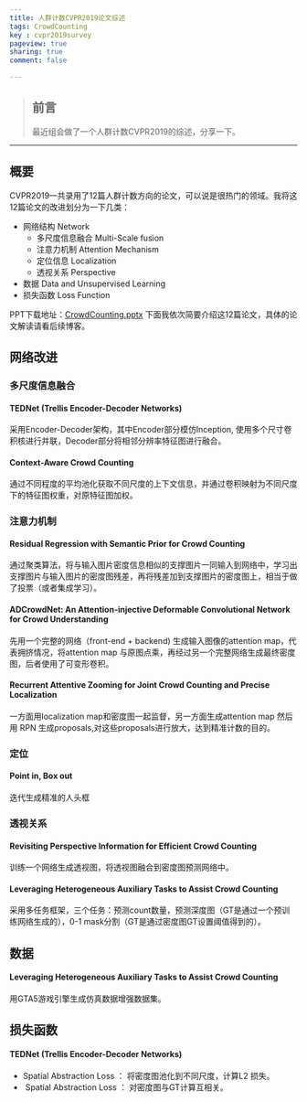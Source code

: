 ```yaml
---
title: 人群计数CVPR2019论文综述
tags: CrowdCounting
key : cvpr2019survey
pageview: true
sharing: true
comment: false

---
```


> ## 前言
>最近组会做了一个人群计数CVPR2019的综述，分享一下。
<!--more-->

------

## 概要
  CVPR2019一共录用了12篇人群计数方向的论文，可以说是很热门的领域。我将这12篇论文的改进划分为一下几类：
  - 网络结构 Network
    - 多尺度信息融合 Multi-Scale fusion
    - 注意力机制 Attention Mechanism
    - 定位信息 Localization
    - 透视关系 Perspective
  - 数据 Data and Unsupervised Learning
  - 损失函数 Loss Function

PPT下载地址：[CrowdCounting.pptx](/attachments/CrowdCounting_CVPR2019.pptx)
下面我依次简要介绍这12篇论文，具体的论文解读请看后续博客。

## 网络改进

### 多尺度信息融合

#### TEDNet (Trellis Encoder-Decoder Networks)

采用Encoder-Decoder架构，其中Encoder部分模仿Inception, 使用多个尺寸卷积核进行并联，Decoder部分将相邻分辨率特征图进行融合。

#### Context-Aware Crowd Counting

通过不同程度的平均池化获取不同尺度的上下文信息，并通过卷积映射为不同尺度下的特征图权重，对原特征图加权。

### 注意力机制

#### Residual Regression with Semantic Prior for Crowd Counting

通过聚类算法，将与输入图片密度信息相似的支撑图片一同输入到网络中，学习出支撑图片与输入图片的密度图残差，再将残差加到支撑图片的密度图上，相当于做了投票（或者集成学习）。

#### ADCrowdNet: An Attention-injective Deformable Convolutional Network for Crowd Understanding

先用一个完整的网络（front-end + backend) 生成输入图像的attention map，代表拥挤情况，将attention map 与原图点乘，再经过另一个完整网络生成最终密度图，后者使用了可变形卷积。

#### Recurrent Attentive Zooming for Joint Crowd Counting and Precise Localization

一方面用localization map和密度图一起监督，另一方面生成attention map 然后用 RPN 生成proposals,对这些proposals进行放大，达到精准计数的目的。

### 定位
#### Point in, Box out
迭代生成精准的人头框

### 透视关系

#### Revisiting Perspective Information for Efficient Crowd Counting

训练一个网络生成透视图，将透视图融合到密度图预测网络中。

#### Leveraging Heterogeneous Auxiliary Tasks to Assist Crowd Counting

采用多任务框架，三个任务：预测count数量，预测深度图（GT是通过一个预训练网络生成的），0-1 mask分割（GT是通过密度图GT设置阈值得到的）。

## 数据
#### Leveraging Heterogeneous Auxiliary Tasks to Assist Crowd Counting

用GTA5游戏引擎生成仿真数据增强数据集。

## 损失函数

#### TEDNet (Trellis Encoder-Decoder Networks)

- Spatial Abstraction Loss ： 将密度图池化到不同尺度，计算L2 损失。
-  Spatial Abstraction Loss ： 对密度图与GT计算互相关。

#### 
